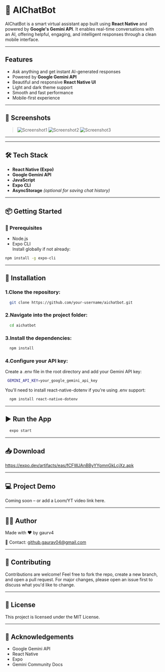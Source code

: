 
# 📲 AIChatBot

AIChatBot is a smart virtual assistant app built using **React Native** and powered by **Google's Gemini API**. It enables real-time conversations with an AI, offering helpful, engaging, and intelligent responses through a clean mobile interface.

---

## Features

- Ask anything and get instant AI-generated responses
- Powered by **Google Gemini API**
- Beautiful and responsive **React Native UI**
- Light and dark theme support
- Smooth and fast performance
- Mobile-first experience

---

## 🔎 Screenshots


> ![Screenshot1](./screenshots/screenshot1.jpeg)
> ![Screenshot2](./screenshots/screenshot2.jpeg)
> ![Screenshot3](./screenshots/screenshot3.jpeg)

---


---

## 🛠️ Tech Stack

- **React Native (Expo)**
- **Google Gemini API**
- **JavaScript**
- **Expo CLI**
- **AsyncStorage** *(optional for saving chat history)*

---

## 📦 Getting Started

### 🔧 Prerequisites

- Node.js
- Expo CLI  
Install globally if not already:
```bash
npm install -g expo-cli
```
---

## 🧪 Installation

### 1.Clone the repository:

```bash
  git clone https://github.com/your-username/aichatbot.git
```

### 2.Navigate into the project folder:


```bash
  cd aichatbot
```

### 3.Install the dependencies:


```bash
  npm install
```
    
### 4.Configure your API key:
Create a .env file in the root directory and add your Gemini API key:

```bash
 GEMINI_API_KEY=your_google_gemini_api_key
```
You'll need to install react-native-dotenv if you're using .env support:


```bash
  npm install react-native-dotenv
```
---

## ▶️ Run the App

```bash
  expo start
```
---

## 📥 Download

https://expo.dev/artifacts/eas/fCFWJAnBByYYpmnGkLcjXz.apk

---

## 💻 Project Demo

Coming soon – or add a Loom/YT video link here.

---

## 🧑‍💻 Author

Made with ❤️ by gaurv4

📧 Contact: github.gaurav04@gmail.com

---

## 🌟 Contributing

Contributions are welcome!
Feel free to fork the repo, create a new branch, and open a pull request.
For major changes, please open an issue first to discuss what you'd like to change.

---

## 🪪 License

This project is licensed under the MIT License.

---

## 🙌 Acknowledgements

- Google Gemini API
- React Native
- Expo
- Gemini Community Docs


